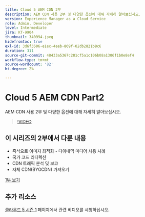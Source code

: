 ```yaml
---
title: Cloud 5 AEM CDN 2부
description: AEM CDN 사용 2부 및 다양한 옵션에 대해 자세히 알아보십시오.
version: Experience Manager as a Cloud Service
role: Admin, Developer
level: Intermediate
jira: KT-9904
thumbnail: 340994.jpeg
hidefromtoc: true
exl-id: 3d6f3506-e1ec-4eeb-869f-02db2821b8c6
duration: 311
source-git-commit: 48433a5367c281cf5a1c106b08a1306f1b0e8ef4
workflow-type: tm+mt
source-wordcount: '82'
ht-degree: 2%

---
```


# Cloud 5 AEM CDN Part2

AEM CDN 사용 2부 및 다양한 옵션에 대해 자세히 알아보십시오.

>[!VIDEO](https://video.tv.adobe.com/v/340994?quality=12&learn=on)

## 이 시리즈의 2부에서 다룬 내용

+ 즉석으로 이미지 최적화 - 다이내믹 미디어 사용 사례
+ 국가 코드 리디렉션
+ CDN 트래픽 분석 및 보고
+ 자체 CDN(BYOCDN) 가져오기

[1부 보기](cloud5-aem-cdn-part1.md)

## 추가 리소스

[클라우드 5 시즌 1](cloud5-season-1.md) 페이지에서 관련 비디오를 시청하십시오.
